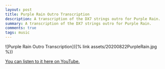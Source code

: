 ```yaml
---
layout: post
title: Purple Rain Outro Transcription
description: A transcription of the DX7 strings outro for Purple Rain.
summary: A transcription of the DX7 strings outro for Purple Rain.
comments: true
tags: music
---
```


![Purple Rain Outro Transcription]({% link assets/20200822PurpleRain.jpg %})

[You can listen to it here on YouTube.](https://www.youtube.com/watch?v=km6Ryvor5_k)